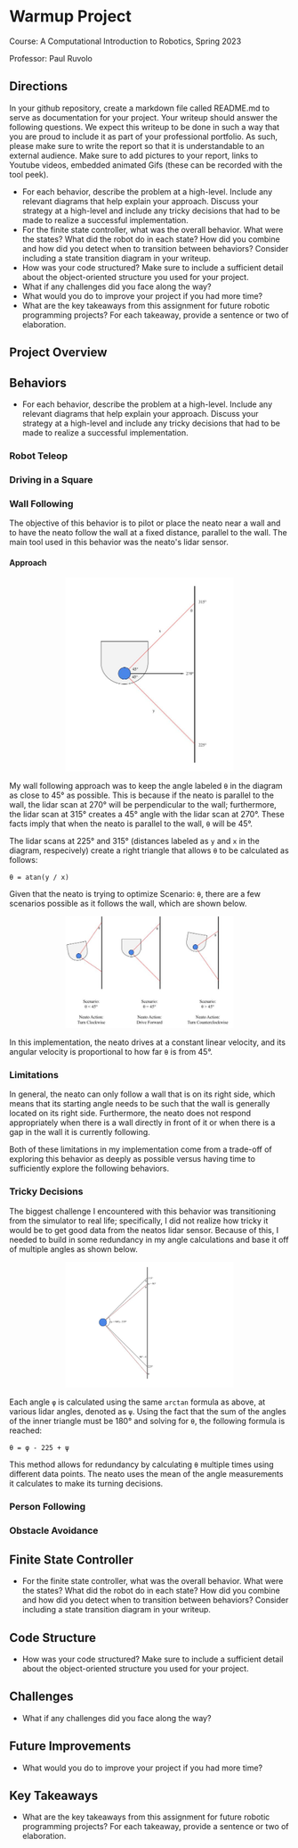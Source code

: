 # Warmup Project

Course: A Computational Introduction to Robotics, Spring 2023

Professor: Paul Ruvolo

## Directions

In your github repository, create a markdown file called README.md to serve as documentation for your project. Your writeup should answer the following questions. We expect this writeup to be done in such a way that you are proud to include it as part of your professional portfolio. As such, please make sure to write the report so that it is understandable to an external audience. Make sure to add pictures to your report, links to Youtube videos, embedded animated Gifs (these can be recorded with the tool peek).

- For each behavior, describe the problem at a high-level. Include any relevant diagrams that help explain your approach. Discuss your strategy at a high-level and include any tricky decisions that had to be made to realize a successful implementation.
- For the finite state controller, what was the overall behavior. What were the states? What did the robot do in each state? How did you combine and how did you detect when to transition between behaviors? Consider including a state transition diagram in your writeup.
- How was your code structured? Make sure to include a sufficient detail about the object-oriented structure you used for your project.
- What if any challenges did you face along the way?
- What would you do to improve your project if you had more time?
- What are the key takeaways from this assignment for future robotic programming projects? For each takeaway, provide a sentence or two of elaboration.

## Project Overview

## Behaviors

- For each behavior, describe the problem at a high-level. Include any relevant diagrams that help explain your approach. Discuss your strategy at a high-level and include any tricky decisions that had to be made to realize a successful implementation.

### Robot Teleop

### Driving in a Square

### Wall Following

The objective of this behavior is to pilot or place the neato near a wall and to have the neato follow the wall at a fixed distance, parallel to the wall. The main tool used in this behavior was the neato's lidar sensor.

#### Approach

<figure
    style=
        "display: block;
        margin-left: auto;
        margin-right: auto;
        width:60%;"
>
    <img 
        src="./Diagrams/wall_follower_diagram1.jpg"
        alt="Wall Follower Diagram"
    >
</figure>

My wall following approach was to keep the angle labeled `θ` in the diagram as close to 45° as possible. This is because if the neato is parallel to the wall, the lidar scan at 270° will be perpendicular to the wall; furthermore, the lidar scan at 315° creates a 45° angle with the lidar scan at 270°. These facts imply that when the neato is parallel to the wall, `θ` will be 45°.

The lidar scans at 225° and 315° (distances labeled as `y` and `x` in the diagram, respecively) create a right triangle that allows `θ` to be calculated as follows:

```
θ = atan(y / x)
```

Given that the neato is trying to optimize Scenario: `θ`, there are a few scenarios possible as it follows the wall, which are shown below.

<figure
    style=
        "display: block;
        margin-left: auto;
        margin-right: auto;
        width:60%;"
>
    <img 
        src="./Diagrams/wall_follower_angles.jpg"
        alt="Wall Follower Angles"
    >
</figure>

In this implementation, the neato drives at a constant linear velocity, and its angular velocity is proportional to how far `θ` is from 45°.

### Limitations

In general, the neato can only follow a wall that is on its right side, which means that its starting angle needs to be such that the wall is generally located on its right side. Furthermore, the neato does not respond appropriately when there is a wall directly in front of it or when there is a gap in the wall it is currently following.

Both of these limitations in my implementation come from a trade-off of exploring this behavior as deeply as possible versus having time to sufficiently explore the following behaviors.

### Tricky Decisions

The biggest challenge I encountered with this behavior was transitioning from the simulator to real life; specifically, I did not realize how tricky it would be to get good data from the neatos lidar sensor. Because of this, I needed to build in some redundancy in my angle calculations and base it off of multiple angles as shown below.

<figure
    style=
        "display: block;
        margin-left: auto;
        margin-right: auto;
        width:60%;"
>
    <img 
        src="./Diagrams/wall_follower_extra_measurements.jpg"
        alt="Wall Extra Measurements"
    >
</figure>

Each angle `φ` is calculated using the same `arctan` formula as above, at various lidar angles, denoted as `ψ`. Using the fact that the sum of the angles of the inner triangle must be 180° and solving for `θ`, the following formula is reached:

```
θ = φ - 225 + ψ
```

This method allows for redundancy by calculating `θ` multiple times using different data points. The neato uses the mean of the angle measurements it calculates to make its turning decisions.

### Person Following

### Obstacle Avoidance

## Finite State Controller

- For the finite state controller, what was the overall behavior. What were the states? What did the robot do in each state? How did you combine and how did you detect when to transition between behaviors? Consider including a state transition diagram in your writeup.

## Code Structure

- How was your code structured? Make sure to include a sufficient detail about the object-oriented structure you used for your project.

## Challenges

- What if any challenges did you face along the way?

## Future Improvements

- What would you do to improve your project if you had more time?

## Key Takeaways

- What are the key takeaways from this assignment for future robotic programming projects? For each takeaway, provide a sentence or two of elaboration.
